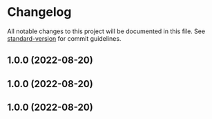 # Changelog

All notable changes to this project will be documented in this file. See [standard-version](https://github.com/conventional-changelog/standard-version) for commit guidelines.

## 1.0.0 (2022-08-20)

## 1.0.0 (2022-08-20)

## 1.0.0 (2022-08-20)
